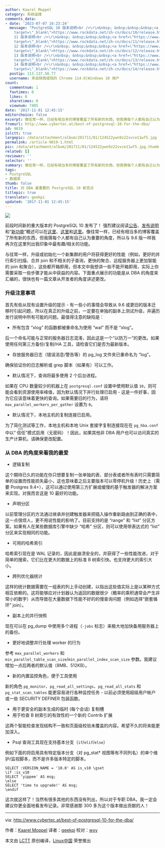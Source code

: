 ```yaml
---
author: Kaarel Moppel
category: 系统运维
comments_data:
- date: '2023-07-07 16:23:24'
  message: "PostgreSQL 10 版本说明<br />\r\n&nbsp; &nbsp;&nbsp;&nbsp;<a href=\"https://www.rockdata.net/zh-cn/docs/10/release.html\"
    target=\"_blank\">https://www.rockdata.net/zh-cn/docs/10/release.html</a><br />\r\nPostgreSQL
    11 版本说明<br />\r\n&nbsp; &nbsp;&nbsp;&nbsp;<a href=\"https://www.rockdata.net/zh-cn/docs/11/release.html\"
    target=\"_blank\">https://www.rockdata.net/zh-cn/docs/11/release.html</a><br />\r\nPostgreSQL
    12 版本说明<br />\r\n&nbsp; &nbsp;&nbsp;&nbsp;<a href=\"https://www.rockdata.net/zh-cn/docs/12/release.html\"
    target=\"_blank\">https://www.rockdata.net/zh-cn/docs/12/release.html</a><br />\r\nPostgreSQL
    13 版本说明<br />\r\n&nbsp; &nbsp;&nbsp;&nbsp;<a href=\"https://www.rockdata.net/zh-cn/docs/13/release.html\"
    target=\"_blank\">https://www.rockdata.net/zh-cn/docs/13/release.html</a><br />\r\nPostgreSQL
    14 版本说明<br />\r\n&nbsp; &nbsp;&nbsp;&nbsp;<a href=\"https://www.rockdata.net/zh-cn/docs/14/release.html\"
    target=\"_blank\">https://www.rockdata.net/zh-cn/docs/14/release.html</a>"
  postip: 113.137.58.77
  username: 来自陕西咸阳的 Chrome 114.0|Windows 10 用户
count:
  commentnum: 1
  favtimes: 0
  likes: 0
  sharetimes: 0
  viewnum: 7405
date: '2017-11-01 12:45:15'
editorchoice: false
excerpt: 像往常一样，已经有相当多的博客覆盖了所有新的东西，但我猜每个人都有自己认为重要的角度，所以与 9.6 版一样我再次在这里列出我印象中最有趣/相关的功能。
fromurl: http://www.cybertec.at/best-of-postgresql-10-for-the-dba/
id: 9019
islctt: true
largepic: /data/attachment/album/201711/01/124522ywn9z22vvce11wf5.jpg
permalink: /article-9019-1.html
pic: /data/attachment/album/201711/01/124522ywn9z22vvce11wf5.jpg.thumb.jpg
related: []
reviewer: ''
selector: ''
summary: 像往常一样，已经有相当多的博客覆盖了所有新的东西，但我猜每个人都有自己认为重要的角度，所以与 9.6 版一样我再次在这里列出我印象中最有趣/相关的功能。
tags:
- PostgreSQL
- 数据库
thumb: false
title: 对 DBA 最重要的 PostgreSQL 10 新亮点
titlepic: true
translator: geekpi
updated: '2017-11-01 12:45:15'
---
```


![](/data/attachment/album/201711/01/124522ywn9z22vvce11wf5.jpg)


前段时间新的重大版本的 PostgreSQL 10 发布了！ 强烈建议阅读[公告](https://www.postgresql.org/about/news/1786/)、[发布说明](https://www.postgresql.org/docs/current/static/release-10.html)和“[新功能](https://wiki.postgresql.org/wiki/New_in_postgres_10)”概述可以在[这里](https://www.postgresql.org/about/news/1786/)、[这里](https://www.postgresql.org/docs/current/static/release-10.html)和[这里](https://wiki.postgresql.org/wiki/New_in_postgres_10)。像往常一样，已经有相当多的博客覆盖了所有新的东西，但我猜每个人都有自己认为重要的角度，所以与 9.6 版一样我再次在这里列出我印象中最有趣/相关的功能。


与往常一样，升级或初始化一个新集群的用户将获得更好的性能（例如，更好的并行索引扫描、合并 join 和不相关的子查询，更快的聚合、远程服务器上更加智能的 join 和聚合），这些都开箱即用，但本文中我想讲一些不能开箱即用，实际上你需要采取一些步骤才能从中获益的内容。下面重点展示的功能是从 DBA 的角度来汇编的，很快也有一篇文章从开发者的角度讲述更改。


### 升级注意事项


首先有些从现有设置升级的提示 - 有一些小的事情会导致从 9.6 或更旧的版本迁移时引起问题，所以在真正的升级之前，一定要在单独的副本上测试升级，并遍历发行说明中所有可能的问题。最值得注意的缺陷是：


* 所有包含 “xlog” 的函数都被重命名为使用 “wal” 而不是 “xlog”。


后一个命名可能与正常的服务器日志混淆，因此这是一个“以防万一”的更改。如果使用任何第三方备份/复制/HA 工具，请检查它们是否为最新版本。
* 存放服务器日志（错误消息/警告等）的 pg\_log 文件夹已重命名为 “log”。


确保验证你的日志解析或 grep 脚本（如果有）可以工作。
* 默认情况下，查询将最多使用 2 个后台进程。


如果在 CPU 数量较少的机器上在 `postgresql.conf` 设置中使用默认值 `10`，则可能会看到资源使用率峰值，因为默认情况下并行处理已启用 - 这是一件好事，因为它应该意味着更快的查询。如果需要旧的行为，请将 `max_parallel_workers_per_gather` 设置为 `0`。
* 默认情况下，本地主机的复制连接已启用。


为了简化测试等工作，本地主机和本地 Unix 套接字复制连接现在在 `pg_hba.conf` 中以“<ruby> 信任 <rt>  trust </rt></ruby>”模式启用（无密码）！因此，如果其他非 DBA 用户也可以访问真实的生产计算机，请确保更改配置。


### 从 DBA 的角度来看我的最爱


* 逻辑复制


这个期待已久的功能在你只想要复制一张单独的表、部分表或者所有表时只需要简单的设置而性能损失最小，这也意味着之后主要版本可以零停机升级！历史上（需要 Postgres 9.4+），这可以通过使用第三方扩展或缓慢的基于触发器的解决方案来实现。对我而言这是 10 最好的功能。
* 声明分区


以前管理分区的方法通过继承并创建触发器来把插入操作重新路由到正确的表中，这一点很烦人，更不用说性能的影响了。目前支持的是 “range” 和 “list” 分区方案。如果有人在某些数据库引擎中缺少 “哈希” 分区，则可以使用带表达式的 “list” 分区来实现相同的功能。
* 可用的哈希索引


哈希索引现在是 WAL 记录的，因此是崩溃安全的，并获得了一些性能改进，对于简单的搜索，它们比在更大的数据上的标准 B 树索引快。也支持更大的索引大小。
* 跨列优化器统计


这样的统计数据需要在一组表的列上手动创建，以指出这些值实际上是以某种方式相互依赖的。这将能够应对计划器认为返回的数据很少（概率的乘积通常会产生非常小的数字）从而导致在大量数据下性能不好的的慢查询问题（例如选择“嵌套循环” join）。
* 副本上的并行快照


现在可以在 pg\_dump 中使用多个进程（`-jobs` 标志）来极大地加快备用服务器上的备份。
* 更好地调整并行处理 worker 的行为


参考 `max_parallel_workers` 和 `min_parallel_table_scan_size`/`min_parallel_index_scan_size` 参数。我建议增加一点后两者的默认值（8MB、512KB）。
* 新的内置监控角色，便于工具使用


新的角色 `pg_monitor`、`pg_read_all_settings`、`pg_read_all_stats` 和 `pg_stat_scan_tables` 能更容易进行各种监控任务 - 以前必须使用超级用户帐户或一些 SECURITY DEFINER 包装函数。
* 用于更安全的副本生成的临时 (每个会话) 复制槽
* 用于检查 B 树索引的有效性的一个新的 Contrib 扩展


这两个智能检查发现结构不一致和页面级校验未覆盖的内容。希望不久的将来能更加深入。
* Psql 查询工具现在支持基本分支（`if`/`elif`/`else`）


例如下面的将启用具有特定版本分支（对 pg\_stat\* 视图等有不同列名）的单个维护/监视脚本，而不是许多版本特定的脚本。



```
SELECT :VERSION_NAME = '10.0' AS is_v10 \gset 
\if :is_v10
SELECT 'yippee' AS msg;
\else
SELECT 'time to upgrade!' AS msg;
\endif

```


这次就这样了！当然有很多其他的东西没有列出，所以对于专职 DBA，我一定会建议你更全面地看发布记录。非常感谢那 300 多为这个版本做出贡献的人！




---


via: <http://www.cybertec.at/best-of-postgresql-10-for-the-dba/>


作者：[Kaarel Moppel](http://www.cybertec.at/author/kaarel-moppel/) 译者：[geekpi](https://github.com/geekpi) 校对：[wxy](https://github.com/wxy)


本文由 [LCTT](https://github.com/LCTT/TranslateProject) 原创编译，[Linux中国](https://linux.cn/) 荣誉推出